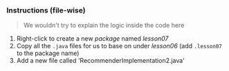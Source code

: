 ### Instructions (file-wise)

> We wouldn't try to explain the logic inside the code here

1. Right-click to create a new *package* named *lesson07*
2. Copy all the `.java` files for us to base on under *lesson06* (add `.lesson07` to the package name)
3. Add a new file called 'RecommenderImplementation2.java'